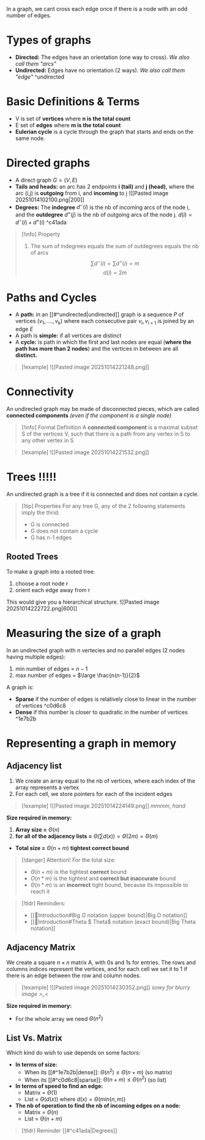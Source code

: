 In a graph, we cant cross each edge once if there is a node with an odd number of edges.

# Types of graphs
- **Directed:** The edges have an orientation (one way to cross). *We also call them "arcs"*
- **Undirected:** Edges have no orientation (2 ways). *We also call them "edge"* ^undirected

# Basic Definitions & Terms
- V is set of **vertices** where **n is the total count**
- E set of **edges** where **m is the total count**
- **Eulerian cycle** is a cycle through the graph that starts and ends on the same node.
# Directed graphs
- A direct graph $G = (V, E)$
- **Tails and heads:** an arc has 2 endpoints **i (tail)** and **j (head)**, where the arc (i,j) is **outgoing** from i, and **incoming** to j
  ![[Pasted image 20251014102100.png|200]]
- **Degrees:** The **indegree** $d^-(i)$ is the nb of incoming arcs of the node i, and the **outdegree** $d^+(j)$ is the nb of outgoing arcs of the node j. $d(i) = d^-(i) + d^+(i)$ ^c41ada

> [!info] Property
> 1. The sum of indegrees equals the sum of outdegrees equals the nb of arcs $$\sum d^-(i) = \sum d^+(i) = m$$ $$d(i) = 2m$$

# Paths and Cycles
- A **path:** in an [[#^undirected|undirected]] graph is a sequence *P* of vertices $(v_1, ...., v_k)$ where each consecutive pair $v_i, v_{i+1}$ is joined by an edge *E*
- A path is **simple:** if all vertices are distinct
- A **cycle:** is path in which the first and last nodes are equal (**where the path has more than 2 nodes**) and the vertices in between are all **distinct.**

> [!example]
> ![[Pasted image 20251014221248.png]]


# Connectivity
An undirected graph may be made of disconnected pieces, which are called **connected components** *(even if the component is a single node)*

> [!info] Formal Definition
> A **connected component** is a maximal subset S of the vertices V, such that there is a path from any vertex in S to any other vertex in S

> [!example]
> ![[Pasted image 20251014221532.png]]


# Trees !!!!!
An undirected graph is a tree if it is connected and does not contain a cycle.

> [!tip] Properties
> For any tree G, any of the 2 following statements imply the thrid:
> - G is connected
> - G does not contain a cycle
> - G has n-1 edges

## Rooted Trees
To make a graph into a rooted tree:
1. choose a root node r
2. orient each edge away from r

This would give you a hierarchical structure.
![[Pasted image 20251014222722.png|600]]

# Measuring the size of a graph
In an undirected graph with n vertecies and no parallel edges (2 nodes having multiple edges):
1. min number of edges = $n-1$
2. max number of edges = $\large \frac{n(n-1)}{2}$

A graph is:
- **Sparse** if the number of edges is relatively close to linear in the number of vertices ^c0d6c8
- **Dense** if this number is closer to quadratic in the number of vertices ^1e7b2b

# Representing a graph in memory
## Adjacency list
1. We create an array equal to the nb of vertices, where each index of the array represents a vertex
2. For each cell, we store pointers for each of the incident edges

> [!example]
> ![[Pasted image 20251014224149.png]]
> *mmmm, hand*

**Size required in memory:**
1. **Array size =** $\Theta(n)$ 
2. **for all of the adjacency lists =** $\Theta(\sum d(x)) = \Theta(2m) = \Theta(m)$ 
- **Total size =** $\Theta(n+m)$ **tightest correct bound** 

> [!danger] Attention!
> For the total size:
> - $\Theta(n+m)$ is the tightest **correct** bound
> - $O(n*m)$ is the tightest and **correct but inaccurate** bound
> - $\Theta(n*m)$ is an **incorrect** tight bound, because its impossible to reach it

>[!tldr] Reminders:
> - [[📙Introduction#Big $O$ notation (upper bound)|Big O notation]]
> - [[📙Introduction#Theta $ Theta$ notation (exact bound)|Big Theta notation]]

## Adjacency Matrix
We create a square $n \times n$ matrix A, with 0s and 1s for entries. The rows and columns indices represent the vertices, and for each cell we set it to 1 if there is an edge between the row and column nodes.

> [!example]
> ![[Pasted image 20251014230352.png]]
> *sowy for blurry image >_<*

**Size required in memory:**
- For the whole array we need $\Theta(n^2)$

## List Vs. Matrix
Which kind do wish to use depends on some factors:
- **In terms of size:**
	- When its [[#^1e7b2b|dense]]: $\Theta(n^2) \le \Theta(n+m)$ (so matrix)
	- When its [[#^c0d6c8|sparse]]: $\Theta(n+m) \le \Theta(n^2)$ (so list)
- **In terms of speed to find an edge:**
	- Matrix = $\Theta(1)$
	- List = $\Theta(d(x))$ where $d(x) = \Theta(min(n,m))$
- **The nb of operation to find the nb of incoming edges on a node:**
	- Matrix = $\Theta(n)$
	- List = $\Theta(n+m)$


> [!tldr] Reminder
> [[#^c41ada|Degrees]]


